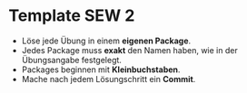 # Template SEW 2

- Löse jede Übung in einem **eigenen Package**.
- Jedes Package muss **exakt** den Namen haben, wie in der Übungsangabe festgelegt.
- Packages beginnen mit **Kleinbuchstaben**.
- Mache nach jedem Lösungschritt ein **Commit**.